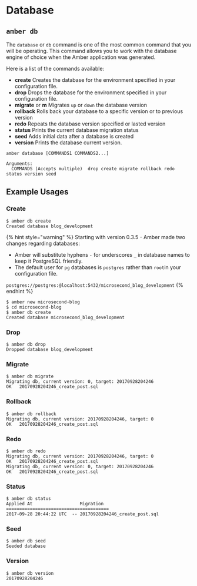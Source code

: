 # Database

## `amber db`

The `database` or `db` command is one of the most common command that you will be operating. This command allows you to work with the database engine of choice when the Amber application was generated.

Here is a list of the commands available:

* **create** Creates the database for the environment specified in your configuration file.
* **drop**   Drops the database for the environment specified in your configuration file.
* **migrate** or **m** Migrates `up` or `down` the database version
* **rollback** Rolls back your database to a specific version or to previous version
* **redo** Repeats the database version specified or lasted version
* **status** Prints the current database migration status
* **seed** Adds initial data after a database is created
* **version** Prints the database current version.

```text
amber database [COMMANDS1 COMMANDS2...]

Arguments:
  COMMANDS (Accepts multiple)  drop create migrate rollback redo status version seed
```

## Example Usages

### **Create**

```text
$ amber db create
Created database blog_development
```

{% hint style="warning" %}
Starting with version 0.3.5 - Amber made two changes regarding databases:

* Amber will substitute hyphens `-` for underscores `_` in database names  to keep it PostgreSQL friendly.
* The default user for `pg` databases is `postgres` rather than `root`in your configuration file.

`postgres://postgres:@localhost:5432/microsecond_blog_development`
{% endhint %}

```text
$ amber new microsecond-blog
$ cd microsecond-blog
$ amber db create
Created database microsecond_blog_development
```

### **Drop**

```text
$ amber db drop
Dropped database blog_development
```

### **Migrate**

```text
$ amber db migrate
Migrating db, current version: 0, target: 20170928204246
OK   20170928204246_create_post.sql
```

### **Rollback**

```text
$ amber db rollback
Migrating db, current version: 20170928204246, target: 0
OK   20170928204246_create_post.sql
```

### **Redo**

```text
$ amber db redo
Migrating db, current version: 20170928204246, target: 0
OK   20170928204246_create_post.sql
Migrating db, current version: 0, target: 20170928204246
OK   20170928204246_create_post.sql
```

### **Status**

```text
$ amber db status
Applied At                  Migration
=======================================
2017-09-28 20:44:22 UTC  -- 20170928204246_create_post.sql
```

### **Seed**

```text
$ amber db seed
Seeded database
```

### **Version**

```text
$ amber db version
20170928204246
```

